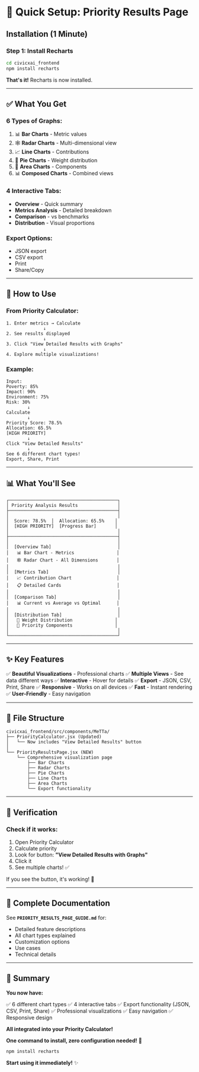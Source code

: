 # 🚀 Quick Setup: Priority Results Page

## Installation (1 Minute)

### Step 1: Install Recharts

```bash
cd civicxai_frontend
npm install recharts
```

**That's it!** Recharts is now installed.

---

## ✅ What You Get

### **6 Types of Graphs:**

1. 📊 **Bar Charts** - Metric values
2. 🕸️ **Radar Charts** - Multi-dimensional view
3. 📈 **Line Charts** - Contributions
4. 🥧 **Pie Charts** - Weight distribution
5. 🌊 **Area Charts** - Components
6. 📊 **Composed Charts** - Combined views

### **4 Interactive Tabs:**

- **Overview** - Quick summary
- **Metrics Analysis** - Detailed breakdown
- **Comparison** - vs benchmarks
- **Distribution** - Visual proportions

### **Export Options:**

- JSON export
- CSV export
- Print
- Share/Copy

---

## 🎯 How to Use

### From Priority Calculator:

```
1. Enter metrics → Calculate
              ↓
2. See results displayed
              ↓
3. Click "View Detailed Results with Graphs"
              ↓
4. Explore multiple visualizations!
```

### Example:

```
Input:
Poverty: 85%
Impact: 90%
Environment: 75%
Risk: 30%
        ↓
Calculate
        ↓
Priority Score: 78.5%
Allocation: 65.5%
[HIGH PRIORITY]
        ↓
Click "View Detailed Results"
        ↓
See 6 different chart types!
Export, Share, Print
```

---

## 📊 What You'll See

```
┌─────────────────────────────────────────┐
│ Priority Analysis Results               │
├─────────────────────────────────────────┤
│                                         │
│  Score: 78.5%  │  Allocation: 65.5%    │
│  [HIGH PRIORITY]  [Progress Bar]       │
│                                         │
├─────────────────────────────────────────┤
│                                         │
│  [Overview Tab]                         │
│   📊 Bar Chart - Metrics                │
│   🕸️ Radar Chart - All Dimensions       │
│                                         │
│  [Metrics Tab]                          │
│   📈 Contribution Chart                 │
│   📋 Detailed Cards                     │
│                                         │
│  [Comparison Tab]                       │
│   📊 Current vs Average vs Optimal      │
│                                         │
│  [Distribution Tab]                     │
│   🥧 Weight Distribution                │
│   🌊 Priority Components                │
│                                         │
└─────────────────────────────────────────┘
```

---

## ✨ Key Features

✅ **Beautiful Visualizations** - Professional charts
✅ **Multiple Views** - See data different ways
✅ **Interactive** - Hover for details
✅ **Export** - JSON, CSV, Print, Share
✅ **Responsive** - Works on all devices
✅ **Fast** - Instant rendering
✅ **User-Friendly** - Easy navigation

---

## 🎨 File Structure

```
civicxai_frontend/src/components/MeTTa/
├── PriorityCalculator.jsx (Updated)
│   └── Now includes "View Detailed Results" button
│
└── PriorityResultsPage.jsx (NEW)
    └── Comprehensive visualization page
        ├── Bar Charts
        ├── Radar Charts
        ├── Pie Charts
        ├── Line Charts
        ├── Area Charts
        └── Export functionality
```

---

## 🔧 Verification

### Check if it works:

1. Open Priority Calculator
2. Calculate priority
3. Look for button: **"View Detailed Results with Graphs"**
4. Click it
5. See multiple charts! ✅

If you see the button, it's working! 🎉

---

## 📝 Complete Documentation

See **`PRIORITY_RESULTS_PAGE_GUIDE.md`** for:
- Detailed feature descriptions
- All chart types explained
- Customization options
- Use cases
- Technical details

---

## 🎉 Summary

**You now have:**

✅ 6 different chart types
✅ 4 interactive tabs
✅ Export functionality (JSON, CSV, Print, Share)
✅ Professional visualizations
✅ Easy navigation
✅ Responsive design

**All integrated into your Priority Calculator!**

**One command to install, zero configuration needed!** 🚀

```bash
npm install recharts
```

**Start using it immediately!** ✨
